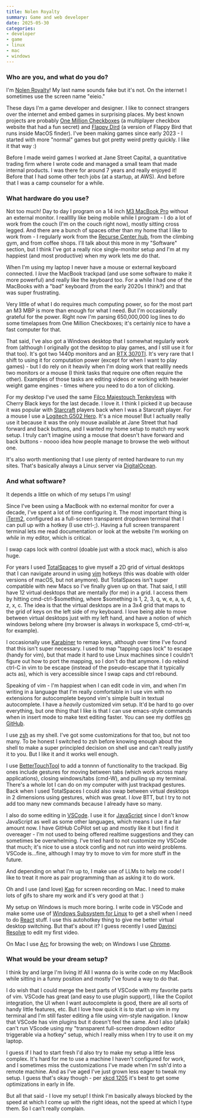 ```yaml
---
title: Nolen Royalty
summary: Game and web developer
date: 2025-05-30
categories:
- developer
- game
- linux
- mac
- windows
---
```


### Who are you, and what do you do?

I'm [Nolen Royalty](https://eieio.games/ "Nolen's website.")! My last name sounds fake but it's not. On the internet I sometimes use the screen name "eieio."

These days I'm a game developer and designer. I like to connect strangers over the internet and embed games in surprising places. My best known projects are probably [One Million Checkboxes](https://onemillioncheckboxes.com/ "A website with one million checkboxes.") (a multiplayer checkbox website that had a fun secret) and [Flappy Dird](https://eieio.games/nonsense/game-11-flappy-bird-finder/ "Nolen's Finder-based Flappy Bird clone.") (a version of Flappy Bird that runs inside MacOS finder). I've been making games since early 2023 - I started with more "normal" games but got pretty weird pretty quickly. I like it that way :)

Before I made weird games I worked at Jane Street Capital, a quantitative trading firm where I wrote code and managed a small team that made internal products. I was there for around 7 years and really enjoyed it! Before that I had some other tech jobs (at a startup, at AWS). And before that I was a camp counselor for a while.

### What hardware do you use?

Not too much! Day to day I program on a 14 inch [M3 MacBook Pro][macbook-pro] without an external monitor. I reallllly like being mobile while I program - I do a lot of work from the couch (I'm on the couch right now), mostly sitting cross legged. And there are a bunch of spaces other than my home that I like to work from - I regularly work from the [Recurse Center hub](https://www.recurse.com/ "A retreat for development in New York."), from the climbing gym, and from coffee shops. I'll talk about this more in my "Software" section, but I think I've got a really nice single-monitor setup and I'm at my happiest (and most productive) when my work lets me do that.

When I'm using my laptop I never have a mouse or external keyboard connected. I *love* the MacBook trackpad (and use some software to make it more powerful) and really like the keyboard too. For a while I had one of the MacBooks with a "bad" keyboard (from the early 2020s I think?) and that was super frustrating. 

Very little of what I do requires much computing power, so for the most part an M3 MBP is more than enough for what I need. But I'm occasionally grateful for the power. Right now I'm parsing 650,000,000 log lines to do some timelapses from One Million Checkboxes; it's certainly nice to have a fast computer for that.

That said, I've also got a Windows desktop that I somewhat regularly work from (although I originally got the desktop to play games, and I still use it for that too). It's got two 1440p monitors and an [RTX 3070TI][geforce-rtx-3070]. It's very rare that I shift to using it for computation power (except for when I want to play games) - but I do rely on it heavily when I'm doing work that realllly needs two monitors or a mouse (I think tasks that require one often require the other). Examples of those tasks are editing videos or working with heavier weight game engines - times where you need to do a ton of clicking.

For my desktop I've used the same [Filco Majestouch Tenkeyless][majestouch-ninja-2] with Cherry Black keys for the last decade. I love it. I think I picked it up because it was popular with [Starcraft][] players back when I was a Starcraft player. For a mouse I use a [Logitech G502 Hero][g502-hero]. It's a nice mouse! But I actually really use it because it was the only mouse available at Jane Street that had forward and back buttons, and I wanted my home setup to match my work setup. I truly can't imagine using a mouse that doesn't have forward and back buttons - noooo idea how people manage to browse the web without one.

It's also worth mentioning that I use plenty of rented hardware to run my sites. That's basically always a Linux server via [DigitalOcean][].

### And what software?

It depends a little on which of my setups I'm using!

Since I've been using a MacBook with no external monitor for over a decade, I've spent a lot of time configuring it. The most important thing is [iTerm2][], configured as a full-screen transparent dropdown terminal that I can pull up with a hotkey (I use ctrl-;). Having a full screen transparent terminal lets me read documentation or look at the website I'm working on *while* in my editor, which is critical.

I swap caps lock with control (doable just with a stock mac), which is also huge. 

For years I used [TotalSpaces][] to give myself a 2D grid of virtual desktops that I can navigate around in using [vim][] hotkeys (this was doable with older versions of macOS, but not anymore). But TotalSpaces isn't super compatible with new Macs so I've finally given up on that. That said, I still have 12 virtual desktops that are mentally (for me) in a grid. I access them by hitting cmd-ctrl-$something, where $something is 1, 2, 3, q, w, e, a, s, d, z, x, c. The idea is that the virtual desktops are in a 3x4 grid that maps to the grid of keys on the left side of my keyboard. I love being able to move between virtual desktops just with my left hand, and have a notion of which windows belong where (my browser is always in workspace 5, cmd-ctrl-w, for example).

I occasionally use [Karabiner][] to remap keys, although over time I've found that this isn't super necessary. I used to map "tapping caps lock" to escape (handy for vim), but that made it hard to use Linux machines since I couldn't figure out how to port the mapping, so I don't do that anymore. I do rebind ctrl-C in vim to be escape (instead of the pseudo-escape that it typically acts as), which is very accessible since I swap caps and ctrl rebound.

Speaking of vim - I'm happiest when I can edit code in vim, and when I'm writing in a language that I'm really comfortable in I use vim with no extensions for autocomplete beyond vim's simple built in textual autocomplete. I have a *heavily* customized vim setup. It'd be hard to go over everything, but one thing that I like is that I can use emacs-style commands when in insert mode to make text editing faster. You can see my dotfiles [on GitHub](https://github.com/nolenroyalty/dotfiles "Nolen's dotfiles on GitHub.").

I use [zsh][] as my shell. I've got some customizations for that too, but not too many. To be honest I switched to zsh before knowing enough about the shell to make a super principled decision on shell use and can't really justify it to you. But I like it and it works well enough.

I use [BetterTouchTool][] to add a tonnnn of functionality to the trackpad. Big ones include gestures for moving between tabs (which work across many applications), closing windows/tabs (cmd-W), and pulling up my terminal. There's a whole lot I can do on my computer with just trackpad gestures. Back when I used TotalSpaces I could also swap between virtual desktops in 2 dimensions using gestures, which was great. I *love* BTT, but I try to not add too many new commands because I already have so many.

I also do some editing in [VSCode][visual-studio-code]. I use it for [JavaScript][] since I don't know JavaScript as well as some other languages, which means I use it a fair amount now. I have GitHub CoPilot set up and mostly like it but I find it overeager - I'm not used to being offered realtime suggestions and they can sometimes be overwhelming. I've tried hard to not customize my VSCode that much; it's nice to use a stock config and not run into weird problems. VSCode is...fine, although I may try to move to vim for more stuff in the future.

And depending on what I'm up to, I make use of LLMs to help me code! I like to treat it more as pair programming than as asking it to do work.

Oh and I use (and love) [Kap][] for screen recording on Mac. I need to make lots of gifs to share my work and it's very good at that :)

My setup on Windows is much more boring. I write code in VSCode and make some use of [Windows Subsystem for Linux][windows-subsystem-for-linux] to get a shell when I need to do [React][] stuff. I use this autohotkey thing to give me better virtual desktop switching. But that's about it? I guess recently I used [Davinci Resolve][davinci-resolve] to edit my first video. 

On Mac I use [Arc][arc.2] for browsing the web; on Windows I use [Chrome][].

### What would be your dream setup?

I think by and large I'm living it! All I wanna do is write code on my MacBook while sitting in a funny position and mostly I've found a way to do that.

I do wish that I could merge the best parts of VSCode with my favorite parts of vim. VSCode has great (and easy to use plugin support), I like the Copilot integration, the UI when I want autocomplete is good, there are all sorts of handy little features, etc. But I love how quick it is to start up vim in my terminal and I'm still faster editing a file using vim-style navigation. I know that VSCode has vim plugins but it doesn't feel the same. And I also (afaik) can't run VScode using my "transparent full-screen dropdown editor triggerable via a hotkey" setup, which I really miss when I try to use it on my laptop.

I guess if I had to start fresh I'd also try to make my setup a little less complex. It's hard for me to use a machine I haven't configured for work, and I sometimes miss the customizations I've made when I'm ssh'd into a remote machine. And as I've aged I've just grown less eager to tweak my setup. I guess that's okay though - per [xkcd 1205](https://xkcd.com/1205/ "An XKCD comic about how much time to spend on tasks that will help you spend less time on tasks.") it's best to get some optimizations in early in life.

But all that said - I love my setup! I think I'm basically always blocked by the speed at which I come up with the right ideas, not the speed at which I type them. So I can't really complain.

[arc.2]: https://arc.net/ "A web browser."
[bettertouchtool]: https://www.boastr.net/ "Mac software to add custom multi-touch gestures."
[chrome]: https://www.google.com/intl/en/chrome/ "A WebKit-based browser, where each tab runs in its own thread."
[davinci-resolve]: https://www.blackmagicdesign.com/products/davinciresolve "Colour correction software."
[digitalocean]: https://www.digitalocean.com/ "An SSD-based web hosting service."
[g502-hero]: http://web.archive.org/web/20190506063330/https://support.logitech.com/en_us/product/g502-proteus-core-tunable-gaming-mouse "A gaming mouse."
[geforce-rtx-3070]: https://www.nvidia.com/en-us/geforce/graphics-cards/30-series/rtx-3070-3070ti/ "A graphics card."
[iterm2]: https://iterm2.com/ "An alternative terminal application for Mac OS X."
[javascript]: https://en.wikipedia.org/wiki/JavaScript "An interpreted scripting language."
[kap]: https://getkap.co/ "A screen capture tool."
[karabiner]: https://karabiner-elements.pqrs.org/ "Mac software for remapping the keys of your laptop."
[macbook-pro]: https://www.apple.com/macbook-pro/ "A laptop."
[majestouch-ninja-2]: https://www.diatec.co.jp/en/det.php?prod_c=763 "A mechanical keyboard."
[react]: http://web.archive.org/web/20230316153459/https://reactjs.org/ "A JavaScript UI framework."
[starcraft]: http://web.archive.org/web/20120625090500/http://starcraft.com:80/ "An immensely popular sci-fi RTS game."
[totalspaces]: https://totalspaces.binaryage.com/ "A tool for extending Mac OS X's Spaces."
[vim]: https://www.vim.org/ "A command-line text editor."
[visual-studio-code]: https://code.visualstudio.com/ "A development IDE."
[windows-subsystem-for-linux]: https://learn.microsoft.com/windows/wsl/about "A Linux environment for Windows."
[zsh]: https://www.zsh.org/ "An interactive shell and scripting language."
